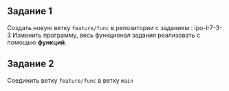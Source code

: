 ## Задание 1

Создать новую ветку `feature/func` в репозитории с заданием : ipo-lr7-3-3
Изменить программу, весь функционал задания реализовать с помощью **функций**.

## Задание 2

Соединить ветку `feature/func` в ветку `main`

